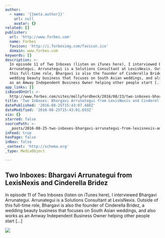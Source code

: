 ```yaml
---
author:
  - name: '{{meta.author}}'
    url: null
    avatar: {}
related: []
publisher:
  url: 'http://www.forbes.com'
  name: Forbes
  favicon: 'http://i.forbesimg.com/favicon.ico'
  domain: www.forbes.com
keywords: []
description: >-
  In episode 11 of Two Inboxes (listen on iTunes here), I interviewed Bhargavi
  Arrunategui. Arrunategui is a Solutions Consultant at LexisNexis. Outside of
  this full-time role, Bhargavi is also the founder of Cinderella Bridez, a
  wedding beauty business that focuses on South Asian weddings, and also works
  as an Amway Independent Business Owner helping other people start [...]
app_links: []
isBasedOnUrl: >-
  http://www.forbes.com/sites/mollyfordbeck/2016/08/23/two-inboxes-bhargavi-arrunategui-lexisnexis-cinderella-bridez-and-amway/
title: 'Two Inboxes: Bhargavi Arrunategui from LexisNexis and Cinderella Bridez'
datePublished: '2016-08-25T15:43:07.488Z'
dateModified: '2016-08-25T15:43:01.693Z'
via: {}
starred: false
sourcePath: >-
  _posts/2016-08-25-two-inboxes-bhargavi-arrunategui-from-lexisnexis-and-cinder.md
inFeed: true
hasPage: false
inNav: false
_context: 'http://schema.org'
_type: MediaObject

---
```

<article style=""><h1>Two Inboxes: Bhargavi Arrunategui from LexisNexis and Cinderella Bridez</h1><p>In episode 11 of Two Inboxes (listen on iTunes here), I interviewed Bhargavi Arrunategui. Arrunategui is a Solutions Consultant at LexisNexis. Outside of this full-time role, Bhargavi is also the founder of Cinderella Bridez, a wedding beauty business that focuses on South Asian weddings, and also works as an Amway Independent Business Owner helping other people start [...]</p><img src="http://blogs-images.forbes.com/mollyfordbeck/files/2016/08/10374106_10203071525762087_7003823955542075726_n.jpg" /></article>